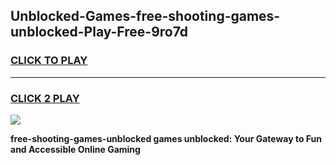 
## Unblocked-Games-free-shooting-games-unblocked-Play-Free-9ro7d
<h3>
<a href="https://premium76.site?title=free-shooting-games-unblocked&ref=23A">CLICK TO PLAY</a></h3>
<hr>

<h3>
<a href="https://premium76.site?title=free-shooting-games-unblocked&ref=23A">CLICK 2 PLAY</a>
  
</h3>

<a href="https://premium76.site?title=free-shooting-games-unblocked&ref=23A"><img src="https://clearcache.store/games.png"></a>


**free-shooting-games-unblocked games unblocked: Your Gateway to Fun and Accessible Online Gaming**

